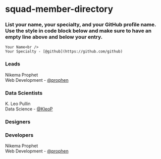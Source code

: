 # squad-member-directory

### List your name, your specialty, and your GitHub profile name. Use the style in code block below and make sure to have an empty line above and below your entry.


```
Your Name<br />
Your Specialty - [@github](https://github.com/github)
```

### **Leads**

Nikema Prophet <br />
Web Development - [@prophen](https://github.com/prophen)

### **Data Scientists**

K. Leo Pullin <br />
Data Science - [@KleoP](https://github.com/KleoP)

### **Designers**

### **Developers**

Nikema Prophet<br />
Web Development - [@prophen](https://github.com/prophen)

